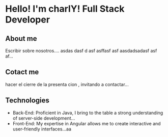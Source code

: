 # Hello! I'm charlY! Full Stack Developer

## About me

Escribir sobre nosotros.... 
asdas dasf d
asf asffasf asf
aasdadsadasf asf af...

## Cotact me
hacer el cierre de la presenta cion , invitando a contactar...
## Technologies
- Back-End: Proficient in Java, I bring to the table a strong understanding of server-side development...
- Front-End: My expertise in Angular allows me to create interactive and user-friendly interfaces...aa
